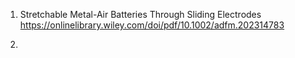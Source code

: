 1. Stretchable Metal-Air Batteries Through Sliding Electrodes
https://onlinelibrary.wiley.com/doi/pdf/10.1002/adfm.202314783

2. 
